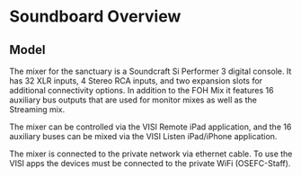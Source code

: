 # Soundboard Overview

## Model
The mixer for the sanctuary is a Soundcraft Si Performer 3 digital console. It has 32 XLR inputs, 4 Stereo RCA inputs, and two expansion slots for additional connectivity options. In addition to the FOH Mix it features 16 auxiliary bus outputs that are used for monitor mixes as well as the Streaming mix.

The mixer can be controlled via the VISI Remote iPad application, and the 16 auxiliary buses can be mixed via the VISI Listen iPad/iPhone application.

The mixer is connected to the private network via ethernet cable. To use the VISI apps the devices must be connected to the private WiFi (OSEFC-Staff).
